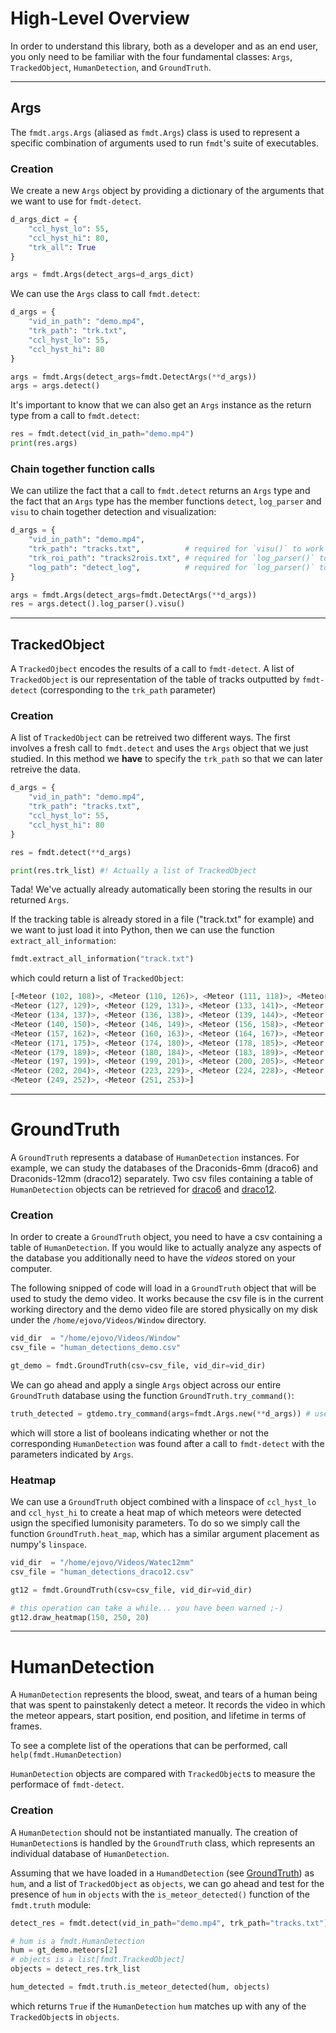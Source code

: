 # High-Level Overview

In order to understand this library, both as a developer and as an end user, you 
only need to be familiar with the four fundamental classes: `Args`, 
`TrackedObject`, `HumanDetection`, and `GroundTruth`.

---

## Args

The `fmdt.args.Args` (aliased as `fmdt.Args`) class is used to represent a 
specific combination of arguments used to run `fmdt`'s suite of executables.

### Creation

We create a new `Args` object by providing a dictionary of the arguments that we 
want to use for `fmdt-detect`.

```Python
d_args_dict = {
    "ccl_hyst_lo": 55,
    "ccl_hyst_hi": 80,
    "trk_all": True
}

args = fmdt.Args(detect_args=d_args_dict)
```

We can use the `Args` class to call `fmdt.detect`:

```Python
d_args = {
    "vid_in_path": "demo.mp4",
    "trk_path": "trk.txt",
    "ccl_hyst_lo": 55,
    "ccl_hyst_hi": 80
}

args = fmdt.Args(detect_args=fmdt.DetectArgs(**d_args))
args = args.detect()
```

It's important to know that we can also get an `Args` instance as the return 
type from a call to `fmdt.detect`:

```Python
res = fmdt.detect(vid_in_path="demo.mp4")
print(res.args)
```

### Chain together function calls

We can utilize the fact that a call to `fmdt.detect` returns an `Args` type and 
the fact that an `Args` type has the member functions `detect`, `log_parser` and 
`visu` to chain together detection and visualization:

```Python
d_args = {
    "vid_in_path": "demo.mp4",
    "trk_path": "tracks.txt",          # required for `visu()` to work
    "trk_roi_path": "tracks2rois.txt", # required for `log_parser()` to work
    "log_path": "detect_log",          # required for `log_parser()` to work
}

args = fmdt.Args(detect_args=fmdt.DetectArgs(**d_args))
res = args.detect().log_parser().visu()
```

---

## TrackedObject

A `TrackedOjbect` encodes the results of a call to `fmdt-detect`. A list of 
`TrackedObject` is our representation of the table of tracks outputted by 
`fmdt-detect` (corresponding to the `trk_path` parameter)

### Creation

A list of `TrackedObject` can be retreived two different ways. The first 
involves a fresh call to `fmdt.detect` and uses the `Args` object that we just 
studied. In this method we **have** to specify the `trk_path` so that we can 
later retreive the data.

```Python
d_args = {
    "vid_in_path": "demo.mp4",
    "trk_path": "tracks.txt",
    "ccl_hyst_lo": 55,
    "ccl_hyst_hi": 80
}

res = fmdt.detect(**d_args)

print(res.trk_list) #! Actually a list of TrackedObject
```

Tada! We've actually already automatically been storing the results in our 
returned `Args`.

If the tracking table is already stored in a file ("track.txt" for example) and 
we want to just load it into Python, then we can use the function 
`extract_all_information`:

```Python
fmdt.extract_all_information("track.txt")
```

which could return a list of `TrackedObject`:

```Python
[<Meteor (102, 108)>, <Meteor (110, 126)>, <Meteor (111, 118)>, <Meteor (121, 123)>, 
<Meteor (127, 129)>, <Meteor (129, 131)>, <Meteor (133, 141)>, <Meteor (134, 143)>, 
<Meteor (134, 137)>, <Meteor (136, 138)>, <Meteor (139, 144)>, <Meteor (139, 142)>, 
<Meteor (140, 150)>, <Meteor (146, 149)>, <Meteor (156, 158)>, <Meteor (156, 165)>, 
<Meteor (157, 162)>, <Meteor (160, 163)>, <Meteor (164, 167)>, <Meteor (167, 169)>, 
<Meteor (171, 175)>, <Meteor (174, 180)>, <Meteor (178, 185)>, <Meteor (179, 181)>, 
<Meteor (179, 189)>, <Meteor (180, 184)>, <Meteor (183, 189)>, <Meteor (194, 197)>,
<Meteor (197, 199)>, <Meteor (199, 201)>, <Meteor (200, 205)>, <Meteor (201, 203)>, 
<Meteor (202, 204)>, <Meteor (223, 229)>, <Meteor (224, 228)>, <Meteor (227, 231)>, 
<Meteor (249, 252)>, <Meteor (251, 253)>]
```

---

# GroundTruth

A `GroundTruth` represents a database of `HumanDetection` instances. For 
example, we can study the databases of the Draconids-6mm (draco6) and 
Draconids-12mm (draco12) separately. Two csv files containing a table of 
`HumanDetection`  objects can be retrieved for 
[draco6](https://github.com/ejovo13/fmdt_python_clean/blob/main/data/human_detections_draco6.csv) 
and 
[draco12](https://github.com/ejovo13/fmdt_python_clean/blob/main/data/human_detections_draco12.csv).

### Creation

In order to create a `GroundTruth` object, you need to have a csv containing a 
table of `HumanDetection`. If you would like to actually analyze any aspects of 
the database you additionally need to have the _videos_ stored on your computer.

The following snipped of code will load in a `GroundTruth` object that will be 
used to study the demo video. It works because the csv file is in the current 
working directory and the demo video file are stored physically on my disk under 
the `/home/ejovo/Videos/Window` directory.

```Python
vid_dir  = "/home/ejovo/Videos/Window"
csv_file = "human_detections_demo.csv"

gt_demo = fmdt.GroundTruth(csv=csv_file, vid_dir=vid_dir)
```

We can go ahead and apply a single `Args` object across our entire `GroundTruth` 
database using the function `GroundTruth.try_command()`:

```Python
truth_detected = gtdemo.try_command(args=fmdt.Args.new(**d_args)) # use any fmdt.Args from before
```

which will store a list of booleans indicating whether or not the corresponding 
`HumanDetection` was found after a call to `fmdt-detect` with the parameters 
indicated by `Args`.

### Heatmap

We can use a `GroundTruth` object combined with a linspace of `ccl_hyst_lo` and 
`ccl_hyst_hi` to create a heat map of which meteors were detected usign the 
specified lumonisity parameters. To do so we simply call the function 
`GroundTruth.heat_map`, which has a similar argument placement as numpy's 
`linspace`.

```Python
vid_dir  = "/home/ejovo/Videos/Watec12mm"
csv_file = "human_detections_draco12.csv"

gt12 = fmdt.GroundTruth(csv=csv_file, vid_dir=vid_dir)

# this operation can take a while... you have been warned ;-)
gt12.draw_heatmap(150, 250, 20)
```

---

# HumanDetection

A `HumanDetection` represents the blood, sweat, and tears of a human being that 
was spent to painstakenly detect a meteor. It records the video in which the 
meteor appears, start position, end position, and lifetime in terms of frames.

To see a complete list of the operations that can be performed, call 
`help(fmdt.HumanDetection)`

`HumanDetection` objects are compared with `TrackedObject`s to measure the 
performace of `fmdt-detect`.

### Creation

A `HumanDetection` should not be instantiated manually. The creation of 
`HumanDetection`s is handled by the `GroundTruth` class, which represents an 
individual database of `HumanDetection`.

Assuming that we have loaded in a `HumandDetection` (see 
[GroundTruth](#GroundTruth)) as `hum`, and a list of `TrackedObject` as 
`objects`, we can go ahead and test for the presence of `hum` in `objects` with 
the `is_meteor_detected()` function of the `fmdt.truth` module:

```Python
detect_res = fmdt.detect(vid_in_path="demo.mp4", trk_path="tracks.txt")

# hum is a fmdt.HumanDetection
hum = gt_demo.meteors[2]
# objects is a list[fmdt.TrackedObject]
objects = detect_res.trk_list

hum_detected = fmdt.truth.is_meteor_detected(hum, objects)
```

which returns `True` if the `HumanDetection` `hum` matches up with any of the 
`TrackedObject`s in `objects`.
